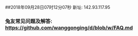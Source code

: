 ##2018年09月28日07时12分07秒 新址: 142.93.117.95
### 兔友常见问题及解答: https://github.com/wanggonging/d/blob/w/FAQ.md
